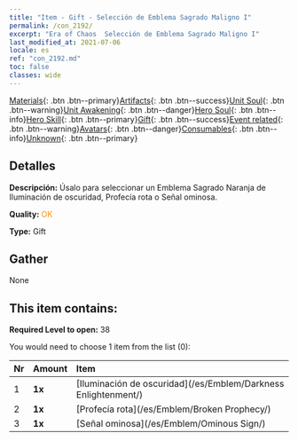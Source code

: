 ```yaml
---
title: "Item - Gift - Selección de Emblema Sagrado Maligno I"
permalink: /con_2192/
excerpt: "Era of Chaos  Selección de Emblema Sagrado Maligno I"
last_modified_at: 2021-07-06
locale: es
ref: "con_2192.md"
toc: false
classes: wide
---
```

 [Materials](/ItemsES/){: .btn .btn--primary}[Artifacts](/ItemsES/Artifacts/){: .btn .btn--success}[Unit Soul](/ItemsES/UnitSoul/){: .btn .btn--warning}[Unit Awakening](/ItemsES/UnitAwakening/){: .btn .btn--danger}[Hero Soul](/ItemsES/HeroSoul/){: .btn .btn--info}[Hero Skill](/ItemsES/HeroSkill/){: .btn .btn--primary}[Gift](/ItemsES/Gift/){: .btn .btn--success}[Event related](/ItemsES/Events/){: .btn .btn--warning}[Avatars](/ItemsES/Avatars/){: .btn .btn--danger}[Consumables](/ItemsES/Consumables/){: .btn .btn--info}[Unknown](/ItemsES/Unknown/){: .btn .btn--primary}

## Detalles
 **Descripción:** Úsalo para seleccionar un Emblema Sagrado Naranja de Iluminación de oscuridad, Profecía rota o Señal ominosa.

 **Quality:** <span style="color: #FF8C00">OK</span>

 **Type:** Gift

## Gather

  None

## This item contains:

 **Required Level to open:** 38

 You would need to choose 1 item from the list (0):

  | Nr | Amount |     Item    |
  |:---|:-------|:------------|
  | 1 |  **1x** | [Iluminación de oscuridad](/es/Emblem/Darkness Enlightenment/) |  | 
  | 2 |  **1x** | [Profecía rota](/es/Emblem/Broken Prophecy/) |  | 
  | 3 |  **1x** | [Señal ominosa](/es/Emblem/Ominous Sign/) |  | 
